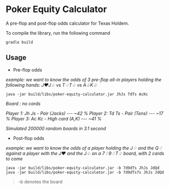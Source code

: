# Poker Equity Calculator

A pre-flop and post-flop odds calculator for Texas Holdem.

To compile the library, run the following command
```
gradle build
```

## Usage

* Pre-flop odds

*example: we want to know the odds of 3 pre-flop all-in players holding the following hands: J♥J♤ vs T♢T♤ vs A♧K♧*
```
java -jar build/libs/poker-equity-calculator.jar JhJs TdTs AcKc
```

*Board : no cards*

*Player 1: Jh Js - Pair (Jacks) --- ~42 %*
*Player 2: Td Ts - Pair (Tens) --- ~17 %*
*Player 3: Ac Kc - High card (A,K) --- ~41 %*

*Simulated 200000 random boards in 3.1 second*



* Post-flop odds

*example: we want to know the odds of a player holding the J♢ and the Q♢ against a player with the J♥ and the J♤ on a 7♢9♢T♤ board, with 2 cards to come*
```
java -jar build/libs/poker-equity-calculator.jar -b 7d9dTs JhJs JdQd
java -jar build/libs/poker-equity-calculator.jar -b 7d9dTs7s JhJs JdQd
```
> -b denotes the board